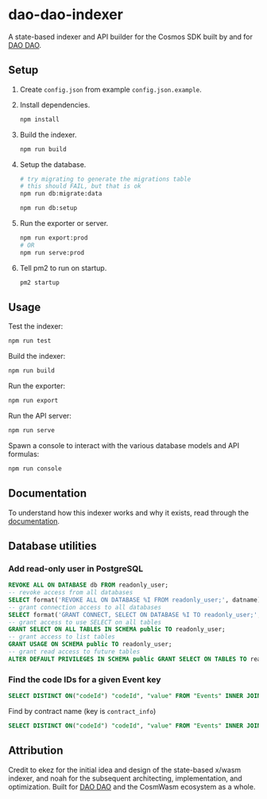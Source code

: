 # dao-dao-indexer

A state-based indexer and API builder for the Cosmos SDK built by and for [DAO
DAO](https://daodao.zone).

## Setup

1. Create `config.json` from example `config.json.example`.

2. Install dependencies.

   ```bash
   npm install
   ```

3. Build the indexer.

   ```bash
   npm run build
   ```

4. Setup the database.

   ```bash
   # try migrating to generate the migrations table
   # this should FAIL, but that is ok
   npm run db:migrate:data

   npm run db:setup
   ```

5. Run the exporter or server.

   ```bash
   npm run export:prod
   # OR
   npm run serve:prod
   ```

6. Tell pm2 to run on startup.

   ```bash
   pm2 startup
   ```

## Usage

Test the indexer:

```bash
npm run test
```

Build the indexer:

```bash
npm run build
```

Run the exporter:

```bash
npm run export
```

Run the API server:

```bash
npm run serve
```

Spawn a console to interact with the various database models and API formulas:

```bash
npm run console
```

## Documentation

To understand how this indexer works and why it exists, read through the
[documentation](./docs/start.md).

## Database utilities

### Add read-only user in PostgreSQL

```sql
REVOKE ALL ON DATABASE db FROM readonly_user;
-- revoke access from all databases
SELECT format('REVOKE ALL ON DATABASE %I FROM readonly_user;', datname) FROM pg_database \gexec
-- grant connection access to all databases
SELECT format('GRANT CONNECT, SELECT ON DATABASE %I TO readonly_user;', datname) FROM pg_database WHERE datname = 'accounts' OR datname LIKE '%_%net' \gexec
-- grant access to use SELECT on all tables
GRANT SELECT ON ALL TABLES IN SCHEMA public TO readonly_user;
-- grant access to list tables
GRANT USAGE ON SCHEMA public TO readonly_user;
-- grant read access to future tables
ALTER DEFAULT PRIVILEGES IN SCHEMA public GRANT SELECT ON TABLES TO readonly_user;
```

### Find the code IDs for a given Event key

```sql
SELECT DISTINCT ON("codeId") "codeId", "value" FROM "Events" INNER JOIN "Contracts" ON "Contracts"."address" = "Events"."contractAddress" WHERE "key" = '' ORDER BY "codeId" ASC;
```

Find by contract name (key is `contract_info`)

```sql
SELECT DISTINCT ON("codeId") "codeId", "value" FROM "Events" INNER JOIN "Contracts" ON "Contracts"."address" = "Events"."contractAddress" WHERE "key" = '99,111,110,116,114,97,99,116,95,105,110,102,111' AND value LIKE '%CONTRACT_NAME%' ORDER BY "codeId" ASC;
```

## Attribution

Credit to ekez for the initial idea and design of the state-based x/wasm
indexer, and noah for the subsequent architecting, implementation, and
optimization. Built for [DAO DAO](https://daodao.zone) and the CosmWasm
ecosystem as a whole.
